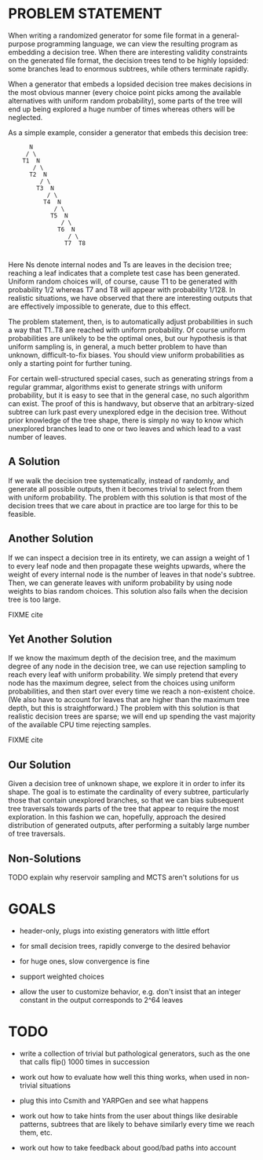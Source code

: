 # PROBLEM STATEMENT

When writing a randomized generator for some file format in a
general-purpose programming language, we can view the resulting
program as embedding a decision tree. When there are interesting
validity constraints on the generated file format, the decision trees
tend to be highly lopsided: some branches lead to enormous subtrees,
while others terminate rapidly.

When a generator that embeds a lopsided decision tree makes decisions
in the most obvious manner (every choice point picks among the
available alternatives with uniform random probability), some parts of
the tree will end up being explored a huge number of times whereas
others will be neglected.

As a simple example, consider a generator that embeds this decision
tree:

```
      N
     / \
    T1  N
       / \
      T2  N
         / \
        T3  N
           / \
          T4  N
             / \
            T5  N
               / \
              T6  N
                 / \
                T7  T8
         
```

Here Ns denote internal nodes and Ts are leaves in the decision tree;
reaching a leaf indicates that a complete test case has been
generated. Uniform random choices will, of course, cause T1 to be
generated with probability 1/2 whereas T7 and T8 will appear with
probability 1/128. In realistic situations, we have observed that
there are interesting outputs that are effectively impossible to
generate, due to this effect.

The problem statement, then, is to automatically adjust probabilities
in such a way that T1..T8 are reached with uniform probability. Of
course uniform probabilities are unlikely to be the optimal ones, but
our hypothesis is that uniform sampling is, in general, a much better
problem to have than unknown, difficult-to-fix biases. You should view
uniform probabilities as only a starting point for further tuning.

For certain well-structured special cases, such as generating strings
from a regular grammar, algorithms exist to generate strings with
uniform probability, but it is easy to see that in the general case,
no such algorithm can exist. The proof of this is handwavy, but
observe that an arbitrary-sized subtree can lurk past every unexplored
edge in the decision tree. Without prior knowledge of the tree shape,
there is simply no way to know which unexplored branches lead to one
or two leaves and which lead to a vast number of leaves.

## A Solution

If we walk the decision tree systematically, instead of randomly, and
generate all possible outputs, then it becomes trivial to select from
them with uniform probability. The problem with this solution is that
most of the decision trees that we care about in practice are too
large for this to be feasible.

## Another Solution

If we can inspect a decision tree in its entirety, we can assign a
weight of 1 to every leaf node and then propagate these weights
upwards, where the weight of every internal node is the number of
leaves in that node's subtree. Then, we can generate leaves with
uniform probability by using node weights to bias random choices.
This solution also fails when the decision tree is too large.

FIXME cite

## Yet Another Solution

If we know the maximum depth of the decision tree, and the maximum
degree of any node in the decision tree, we can use rejection sampling
to reach every leaf with uniform probability. We simply pretend that
every node has the maximum degree, select from the choices using
uniform probabilities, and then start over every time we reach a
non-existent choice. (We also have to account for leaves that are
higher than the maximum tree depth, but this is straightforward.) The
problem with this solution is that realistic decision trees are
sparse; we will end up spending the vast majority of the available CPU
time rejecting samples.

FIXME cite

## Our Solution

Given a decision tree of unknown shape, we explore it in order to
infer its shape. The goal is to estimate the cardinality of every
subtree, particularly those that contain unexplored branches, so that
we can bias subsequent tree traversals towards parts of the tree that
appear to require the most exploration. In this fashion we can,
hopefully, approach the desired distribution of generated outputs,
after performing a suitably large number of tree traversals.

## Non-Solutions

TODO explain why reservoir sampling and MCTS aren't solutions for us

# GOALS

- header-only, plugs into existing generators with little effort

- for small decision trees, rapidly converge to the desired behavior

- for huge ones, slow convergence is fine

- support weighted choices

- allow the user to customize behavior, e.g. don't insist that an
  integer constant in the output corresponds to 2^64 leaves

# TODO

- write a collection of trivial but pathological generators, such as
  the one that calls flip() 1000 times in succession

- work out how to evaluate how well this thing works, when used in
  non-trivial situations

- plug this into Csmith and YARPGen and see what happens

- work out how to take hints from the user about things like desirable
  patterns, subtrees that are likely to behave similarly every time we
  reach them, etc.

- work out how to take feedback about good/bad paths into account
